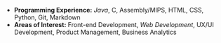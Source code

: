 * **Programming Experience:** *Java*, C, Assembly/MIPS, HTML, CSS, Python, Git, Markdown
* **Areas of Interest:** Front-end Development, *Web Development*, UX/UI Development, Product Management, Business Analytics 
